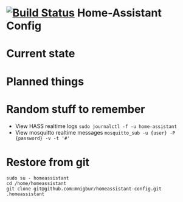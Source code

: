 # [![Build Status](https://travis-ci.org/mnigbur/homeassistant-config.svg?branch=master)](https://travis-ci.org/mnigbur/homeassistant-config) Home-Assistant Config

# Current state

# Planned things

# Random stuff to remember
* View HASS realtime logs `sudo journalctl -f -u home-assistant`
* View mosquitto realtime messages `mosquitto_sub -u {user} -P {password} -v -t '#'`

# Restore from git
```
sudo su - homeassistant
cd /home/homeassistant
git clone git@github.com:mnigbur/homeassistant-config.git .homeassistant
```
